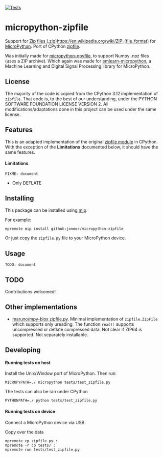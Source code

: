 
[![Tests](https://github.com/jonnor/micropython-zipfile/actions/workflows/tests.yaml/badge.svg?branch=master)](https://github.com/jonnor/micropython-zipfile/actions/workflows/tests.yaml)

# micropython-zipfile

Support for [Zip files (.zip)]()https://en.wikipedia.org/wiki/ZIP_(file_format) for [MicroPython](https://micropython.org/).
Port of CPython [zipfile](https://docs.python.org/3/library/zipfile.html).

Was initially made for [micropython-npyfile](https://github.com/jonnor/micropython-npyfile/), to support Numpy .npz files (uses a ZIP archive).
Which again was made for [emlearn-micropython](https://github.com/emlearn/emlearn-micropython),
a Machine Learning and Digital Signal Processing library for MicroPython.

## License

The majority of the code is copied from the CPython 3.12 implementation of `zipfile`.
That code is, to the best of our understanding, under the PYTHON SOFTWARE FOUNDATION LICENSE VERSION 2.
All modifications/adaptations done in this project can be used under the same license.

## Features

This is an adapted implementation of the original [zipfile module](https://docs.python.org/3/library/zipfile.html) in CPython.
With the exception of the **Limitations** documented below, it should have the same features.

#### Limitations

`FIXME: document`

- Only DEFLATE


## Installing

This package can be installed using [mip](https://docs.micropython.org/en/latest/reference/packages.html#installing-packages-with-mip).

For example:

```bash
mpremote mip install github:jonnor/micropython-zipfile
```

Or just copy the `zipfile.py` file to your MicroPython device.

## Usage

`TODO: document`



## TODO 
Contributions welcomed!

## Other implementations

- [maruno/mpy-blox zipfile.py](https://github.com/maruno/mpy-blox/blob/master/mpy_blox/zipfile.py). Minimal implementation of `zipfile.ZipFile` which supports only ureading. The function `read()` supports uncompressed or deflate compressed data.
Not clear if ZIP64 is supported. Not separately installable.

## Developing

#### Running tests on host

Install the Unix/Window port of MicroPython. Then run:

```
MICROPYPATH=./ micropython tests/test_zipfile.py
```

The tests can also be ran under CPython
```
PYTHONPATH=./ python tests/test_zipfile.py
```

#### Running tests on device

Connect a MicroPython device via USB.

Copy over the data
```
mpremote cp zipfile.py :
mpremote -r cp tests/ :
mpremote run tests/test_zipfile.py
```

